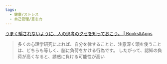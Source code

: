 ```yaml
---
tags:
  - 健康/ストレス
  - 自己管理/意志力
---
```

[うまく騙されないように、人の思考のクセを知っておこう。 | Books&Apps](https://blog.tinect.jp/?p=87082)

>多くの心理学研究によれば、自分を律することと、注意深く頭を使うことは、どちらも等しく、脳に負荷をかける行為です。
したがって、認知の負荷が高くなると、誘惑に負ける可能性が高い

